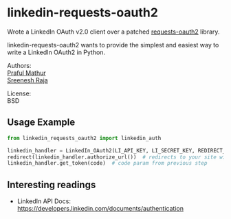 # linkedin-requests-oauth2

Wrote a LinkedIn OAuth v2.0 client over a patched [requests-oauth2](https://github.com/maraujop/requests-oauth2) library.

linkedin-requests-oauth2 wants to provide the simplest and easiest way to write a LinkedIn OAuth2 in Python. 

Authors:  
[Praful Mathur](http://github.com/dasickis)  
[Sreenesh Raja](http://github.com/SRaja001)  

License:  
BSD

## Usage Example

```python
from linkedin_requests_oauth2 import linkedin_auth

linkedin_handler = LinkedIn_OAuth2(LI_API_KEY, LI_SECRET_KEY, REDIRECT_URI)
redirect(linkedin_handler.authorize_url())  # redirects to your site with code & state params
linkedin_handler.get_token(code)  # code param from previous step
```

## Interesting readings

* LinkedIn API Docs:
https://developers.linkedin.com/documents/authentication
